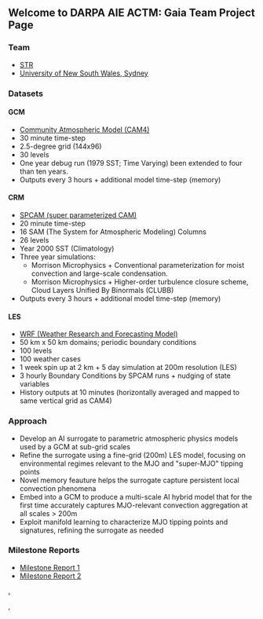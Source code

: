 ## Welcome to DARPA AIE ACTM: Gaia Team Project Page

### Team
- [STR](str.us)
- [University of New South Wales, Sydney](https://www.ccrc.unsw.edu.au/ccrc-team/academic-research/steven-sherwood)

### Datasets
#### GCM
- [Community Atmospheric Model (CAM4)](https://www.cesm.ucar.edu/models/ccsm4.0/cam/)
- 30 minute time-step
- 2.5-degree grid (144x96)
- 30 levels
- One year debug run (1979 SST; Time Varying) been extended to four than ten years.
- Outputs every 3 hours + additional model time-step (memory)

#### CRM
- [SPCAM (super parameterized CAM)](https://ncar.github.io/CAM/doc/build/html/users_guide/atmospheric-configurations.html#super-parameterized-cam-spcam)
- 20 minute time-step
- 16 SAM (The System for Atmospheric Modeling) Columns
- 26 levels
- Year 2000 SST (Climatology)
- Three year simulations:
  -  Morrison Microphysics + Conventional parameterization for moist convection and large-scale condensation.
  - Morrison Microphysics + Higher-order turbulence closure scheme, Cloud Layers Unified By Binormals (CLUBB)
- Outputs every 3 hours + additional model time-step (memory)

#### LES
- [WRF (Weather Research and Forecasting Model)](https://www2.mmm.ucar.edu/wrf/users/model_overview.html)
- 50 km x 50 km domains; periodic boundary conditions
- 100 levels
- 100 weather cases
- 1 week spin up at 2 km + 5 day simulation at 200m resolution (LES)
- 3 hourly Boundary Conditions by SPCAM runs + nudging of state variables
- History outputs at 10 minutes (horizontally averaged and mapped to same vertical grid as CAM4)


### Approach
- Develop an AI surrogate to parametric atmospheric physics models used by a GCM at sub-grid scales
- Refine the surrogate using a fine-grid (200m) LES model, focusing on environmental regimes relevant to the MJO and "super-MJO" tipping points
- Novel memory feauture helps the surrogate capture persistent local convection phenomena
- Embed into a GCM to produce a multi-scale AI hybrid model that for the first time accurately captures MJO-relevant convection aggregation at all scales > 200m
- Exploit manifold learning to characterize MJO tipping points and signatures, refining the surrogate as needed

### Milestone Reports

- [Milestone Report 1](milestone_report_1.pdf)
- [Milestone Report 2](milestone_report_2.pdf)


[.](sdfhj32fsfva/results.md)  

[,](index_dev.md)
